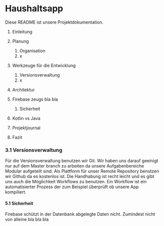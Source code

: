 # Haushaltsapp
Diese README ist unsere Projektdokumentation.


1. Einleitung
2. Planung
    1. Organisation
    2. x

3.  Werkzeuge für die Entwicklung
    1. Versionsverwaltung
    2. x

4. Architektur

5. Firebase zeugs bla bla
   1. Sicherheit
6. Kotlin vs Java
7. Projektjournal
8. Fazit




### 3.1 Versionsverwaltung
Für die Versionsverwaltung benutzen wir Git. Wir haben uns darauf geeinigt nur auf dem Master branch zu arbeiten da unsere Aufgabenbereiche Modular aufgeteilt sind. Als Plattform für unser Remote Repository benutzen wir Github da es kostenlos ist. Die Handhabung ist recht leicht und es gibt uns auch die Möglichkeit Workflows zu benutzen. Ein Workflow ist ein automatisierter Prozess der zum Beispiel überprüft ob unsere App kompiliert.   


#### 5.1 Sicherheit
Firebase schützt in der Datenbank abgelegte Daten nicht. Zumindest nicht von alleine bla bla bla




  
   
   
   
   
   

